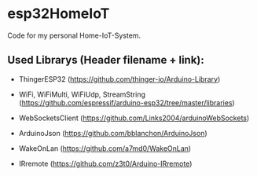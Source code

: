 # esp32HomeIoT
Code for my personal Home-IoT-System. 

## Used Librarys (Header filename + link):
- ThingerESP32 (https://github.com/thinger-io/Arduino-Library)

- WiFi, WiFiMulti, WiFiUdp, StreamString (https://github.com/espressif/arduino-esp32/tree/master/libraries)

- WebSocketsClient (https://github.com/Links2004/arduinoWebSockets)

- ArduinoJson (https://github.com/bblanchon/ArduinoJson)

- WakeOnLan (https://github.com/a7md0/WakeOnLan)

- IRremote (https://github.com/z3t0/Arduino-IRremote)